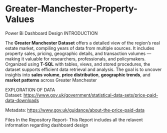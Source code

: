 # Greater-Manchester-Property-Values
Power Bi Dashboard Design
INTRODUCTION 

The **Greater Manchester Dataset** offers a detailed view of the region’s real estate market, compiling years of data from multiple sources. It includes property sales, pricing, geographic details, and transaction volumes — making it valuable for researchers, professionals, and policymakers. Organized using **T-SQL** with tables, views, and stored procedures, the dataset supports efficient data retrieval and analysis. The goal is to uncover insights into **sales volume**, **price distribution**, **geographic trends**, and **market patterns** across Greater Manchester

EXPLORATION OF DATA  
Dataset: https://www.gov.uk/government/statistical-data-sets/price-paid-data-downloads

Metadata: https://www.gov.uk/guidance/about-the-price-paid-data

Files In the Repository
Report- This Report includes all the relavent information regarding dashboard design

